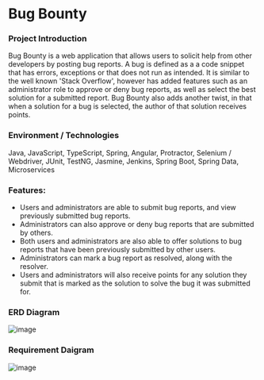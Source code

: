 # Bug Bounty
### Project Introduction
Bug Bounty is a web application that allows users to solicit help from other developers by posting bug reports. A bug is defined as a a code snippet that has errors, exceptions or that does not run as intended. It is similar to the well known 'Stack Overflow', however has added features such as an administrator role to approve or deny bug reports, as well as select the best solution for a submitted report. Bug Bounty also adds another twist, in that when a solution for a bug is selected, the author of that solution receives points.

### Environment / Technologies
Java, JavaScript, TypeScript, Spring, Angular, Protractor, Selenium / Webdriver, JUnit, TestNG, Jasmine, Jenkins, Spring Boot, Spring Data, Microservices

### Features:
* Users and administrators are able to submit bug reports, and view previously submitted bug reports.
* Administrators can also approve or deny bug reports that are submitted by others.
* Both users and administrators are also able to offer solutions to bug reports that have been previously submitted by other users.
* Administrators can mark a bug report as resolved, along with the resolver.
* Users and administrators will also receive points for any solution they submit that is marked as the solution to solve the bug it was submitted for.

### ERD Diagram

![image](https://user-images.githubusercontent.com/50306571/119531355-d5173280-bd51-11eb-8d72-dae2f4cecd14.png)

### Requirement Daigram
![image](https://user-images.githubusercontent.com/50306571/119524939-14db1b80-bd4c-11eb-81c4-021ea2623002.png)
